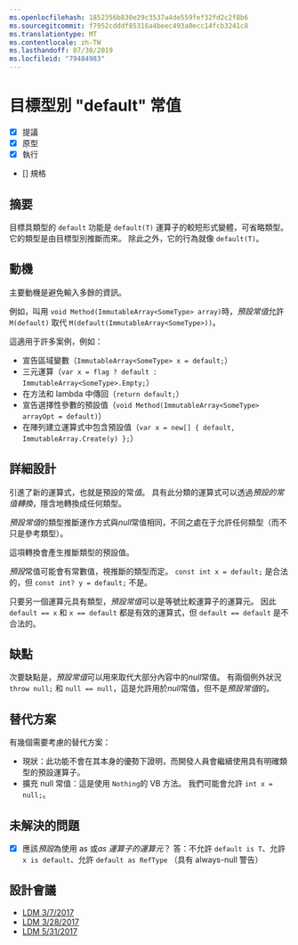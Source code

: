 ```yaml
---
ms.openlocfilehash: 1852356b830e29c3537a4de559fef32fd2c2f8b6
ms.sourcegitcommit: f7952cdddf85316a4beec493a0ecc14fcb3241c8
ms.translationtype: MT
ms.contentlocale: zh-TW
ms.lasthandoff: 07/30/2019
ms.locfileid: "79484983"
---
```

# <a name="target-typed-default-literal"></a>目標型別 "default" 常值

* [x] 提議
* [x] 原型
* [x] 執行
* [] 規格

## <a name="summary"></a>摘要
[summary]: #summary

目標具類型的 `default` 功能是 `default(T)` 運算子的較短形式變體，可省略類型。 它的類型是由目標型別推斷而來。 除此之外，它的行為就像 `default(T)`。

## <a name="motivation"></a>動機
[motivation]: #motivation

主要動機是避免輸入多餘的資訊。

例如，叫用 `void Method(ImmutableArray<SomeType> array)`時，*預設常值*允許 `M(default)` 取代 `M(default(ImmutableArray<SomeType>))`。

這適用于許多案例，例如：

- 宣告區域變數（`ImmutableArray<SomeType> x = default;`）
- 三元運算（`var x = flag ? default : ImmutableArray<SomeType>.Empty;`）
- 在方法和 lambda 中傳回（`return default;`）
- 宣告選擇性參數的預設值（`void Method(ImmutableArray<SomeType> arrayOpt = default)`）
- 在陣列建立運算式中包含預設值（`var x = new[] { default, ImmutableArray.Create(y) };`）


## <a name="detailed-design"></a>詳細設計
[design]: #detailed-design

引進了新的運算式，也就是預設的常*值*。 具有此分類的運算式可以透過*預設的常值轉換*，隱含地轉換成任何類型。 

*預設常值*的類型推斷運作方式與*null*常值相同，不同之處在于允許任何類型（而不只是參考類型）。

這項轉換會產生推斷類型的預設值。

*預設*常值可能會有常數值，視推斷的類型而定。 `const int x = default;` 是合法的，但 `const int? y = default;` 不是。

只要另一個運算元具有類型，*預設常值*可以是等號比較運算子的運算元。 因此 `default == x` 和 `x == default` 都是有效的運算式，但 `default == default` 是不合法的。

## <a name="drawbacks"></a>缺點
[drawbacks]: #drawbacks

次要缺點是，*預設常值*可以用來取代大部分內容中的*null*常值。 有兩個例外狀況 `throw null;` 和 `null == null`，這是允許用於*null*常值，但不是*預設常值*的。

## <a name="alternatives"></a>替代方案
[alternatives]: #alternatives

有幾個需要考慮的替代方案：

- 現狀：此功能不會在其本身的優勢下證明，而開發人員會繼續使用具有明確類型的預設運算子。
- 擴充 null 常值：這是使用 `Nothing`的 VB 方法。 我們可能會允許 `int x = null;`。

## <a name="unresolved-questions"></a>未解決的問題
[unresolved]: #unresolved-questions

- [x] 應該*預設*為使用 as 或*as* *運算子的運算元*？ 答：不允許 `default is T`、允許 `x is default`、允許 `default as RefType` （具有 always-null 警告）

## <a name="design-meetings"></a>設計會議

- [LDM 3/7/2017](https://github.com/dotnet/csharplang/blob/master/meetings/2017/LDM-2017-03-07.md)
- [LDM 3/28/2017](https://github.com/dotnet/csharplang/blob/master/meetings/2017/LDM-2017-03-28.md)
- [LDM 5/31/2017](https://github.com/dotnet/csharplang/blob/master/meetings/2017/LDM-2017-05-31.md#default-in-operators)
